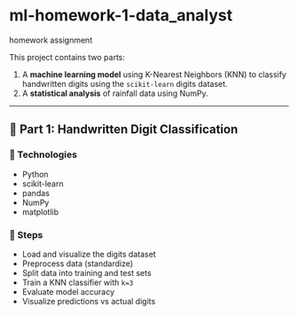 # ml-homework-1-data_analyst
homework assignment 

This project contains two parts:
1. A **machine learning model** using K-Nearest Neighbors (KNN) to classify handwritten digits using the `scikit-learn` digits dataset.
2. A **statistical analysis** of rainfall data using NumPy.

---

## 📌 Part 1: Handwritten Digit Classification

### 🔧 Technologies
- Python
- scikit-learn
- pandas
- NumPy
- matplotlib

### 🚀 Steps
- Load and visualize the digits dataset
- Preprocess data (standardize)
- Split data into training and test sets
- Train a KNN classifier with `k=3`
- Evaluate model accuracy
- Visualize predictions vs actual digits
